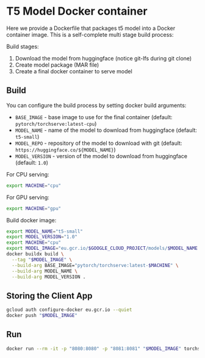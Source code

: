 # T5 Model Docker container

Here we provide a Dockerfile that packages t5 model into a Docker container image. This is a self-complete multi stage build process:

Build stages:

1. Download the model from huggingface (notice git-lfs during git clone)
2. Create model package (MAR file)
3. Create a final docker container to serve model

## Build

You can configure the build process by setting docker build arguments:

* `BASE_IMAGE` - base image to use for the final container (default: `pytorch/torchserve:latest-cpu`)
* `MODEL_NAME` - name of the model to download from huggingface (default: `t5-small`)
* `MODEL_REPO` - repository of the model to download with git (default: `https://huggingface.co/${MODEL_NAME}`)
* `MODEL_VERSION` - version of the model to download from huggingface (default: `1.0`)

For CPU serving:

```bash
export MACHINE="cpu"
```

For GPU serving:

```bash
export MACHINE="gpu"
```

Build docker image:

```bash
export MODEL_NAME="t5-small"
export MODEL_VERSION="1.0"
export MACHINE="cpu"
export MODEL_IMAGE="eu.gcr.io/$GOOGLE_CLOUD_PROJECT/models/$MODEL_NAME:$MODEL_VERSION-$MACHINE"
docker buildx build \
  --tag "$MODEL_IMAGE" \
  --build-arg BASE_IMAGE="pytorch/torchserve:latest-$MACHINE" \
  --build-arg MODEL_NAME \
  --build-arg MODEL_VERSION .
```

## Storing the Client App

```bash
gcloud auth configure-docker eu.gcr.io --quiet
docker push "$MODEL_IMAGE"
```

## Run

```bash
docker run --rm -it -p "8080:8080" -p "8081:8081" "$MODEL_IMAGE" torchserve --start --foreground
```
